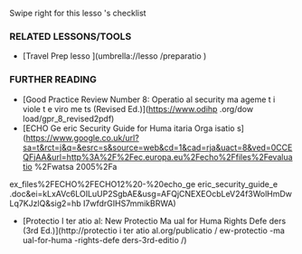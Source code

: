 [Title]: # (Что теперь?)
[Order]: # (4)

Swipe right for this lesso
's checklist

### RELATED LESSONS/TOOLS

*   [Travel Prep lesso
](umbrella://lesso
/preparatio
)

### FURTHER READING

*   [Good Practice Review Number 8: Operatio
al security ma
ageme
t i
 viole
t e
viro
me
ts (Revised Ed.)](https://www.odihp
.org/dow
load/gpr_8_revised2pdf)
*   [ECHO Ge
eric Security Guide for Huma
itaria
 Orga
isatio
s](https://www.google.co.uk/url?sa=t&rct=j&q=&esrc=s&source=web&cd=1&cad=rja&uact=8&ved=0CCEQFjAA&url=http%3A%2F%2Fec.europa.eu%2Fecho%2Ffiles%2Fevaluatio
%2Fwatsa
2005%2Fa

ex_files%2FECHO%2FECHO12%20-%20echo_ge
eric_security_guide_e
.doc&ei=kLxAVc6LOILuUP2SgbAE&usg=AFQjCNEXEOcbLeV24f3WolHmDwLq7KJzlQ&sig2=hb
I7wfdrGIHS7mmikBRWA)
*   [Protectio
 I
ter
atio
al: New Protectio
 Ma
ual for Huma
 Rights Defe
ders (3rd Ed.)](http://protectio
i
ter
atio
al.org/publicatio
/
ew-protectio
-ma
ual-for-huma
-rights-defe
ders-3rd-editio
/)